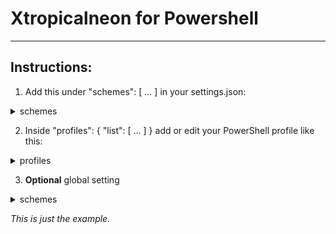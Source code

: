 # Xtropicalneon for Powershell
---

## Instructions:
1. Add this under "schemes": [ ... ] in your settings.json:

<details>
<summary>schemes</summary>

```json
{
  "name": "XtropicalNeon",
  "background": "#000000",
  "foreground": "#FFFFFF",
  "cursorColor": "#FFFFFF",
  "selectionBackground": "#00FFD1",

  "black":   "#424242",
  "red":     "#FF5151",
  "green":   "#00FF87",
  "yellow":  "#FFE600",
  "blue":    "#00B7FF",
  "purple":  "#D99DFF",
  "cyan":    "#00FFD1",
  "white":   "#FFFFFF",

  "brightBlack":   "#1D765D",
  "brightRed":     "#FF8787",
  "brightGreen":   "#50FA7B",
  "brightYellow":  "#FFFFA5",
  "brightBlue":    "#79D9FF",
  "brightPurple":  "#FF00A8",
  "brightCyan":    "#41B3FF",
  "brightWhite":   "#FFFFFF"
}

```

</details>

2. Inside "profiles": { "list": [ ... ] } add or edit your PowerShell profile like this:

<details>
<summary>profiles</summary>

```json
{
  "guid": "{12345678-aaaa-bbbb-cccc-123456789abc}",   // use your existing GUID if you already have one
  "name": "PowerShell",
  "commandline": "pwsh.exe",                         // or "powershell.exe" if you use the classic version
  "colorScheme": "XtropicalNeon",
  "fontFace": "JetBrainsMono Nerd Font",
  "fontSize": 12,
  "useAcrylic": true,
  "acrylicOpacity": 0.65,
  "cursorShape": "bar",
  "copyOnSelect": true,
  "padding": "8, 8, 8, 8"
}
```

</details>

3. **Optional** global setting

<details>
<summary>schemes</summary>

```json

"showTabsInTitlebar": true,
"alwaysShowTabs": false

```

</details>

*This is just the example.*